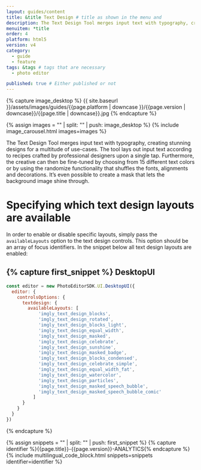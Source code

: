 ```yaml
---
layout: guides/content
title: &title Text Design # title as shown in the menu and
description: The Text Design Tool merges input text with typography, creating stunning designs for a multitude of use-cases.
menuitem: *title
order: 4
platform: html5
version: v4
category:
  - guide
  - feature
tags: &tags # tags that are necessary
  - photo editor

published: true # Either published or not
---
```

<!-- ![{{page.title}} tool]({{ site.baseurl }}/assets/images/guides/{{page.platform | downcase }}/{{page.version | downcase}}/{{page.title | downcase}}.jpg){: .center-image style="padding: 20px; max-height: 400px;"} -->

{% capture image_desktop %}
{{ site.baseurl }}/assets/images/guides/{{page.platform | downcase }}/{{page.version | downcase}}/{{page.title | downcase}}.jpg
{% endcapture %}

{% assign images = "" | split: "" | push: image_desktop %}
{% include image_carousel.html images=images %}

The Text Design Tool merges input text with typography, creating stunning designs for a multitude of use-cases. The tool lays out input text according to recipes crafted by professional designers upon a single tap. Furthermore, the creative can then be fine-tuned by choosing from 15 different text colors or by using the randomize functionality that shuffles the fonts, alignments and decorations. It’s even possible to create a mask that lets the background image shine through.

# Specifying which text design layouts are available

In order to enable or disable specific layouts, simply pass the `availableLayouts` option to
the text design controls. This option should be an array of focus identifiers. In the snippet below 
all text design layouts are enabled:

{% capture first_snippet %}
DesktopUI
---
```js
const editor = new PhotoEditorSDK.UI.DesktopUI({
  editor: {
    controlsOptions: {
      textdesign: {
        availableLayouts: [
            'imgly_text_design_blocks',
            'imgly_text_design_rotated',
            'imgly_text_design_blocks_light',
            'imgly_text_design_equal_width',
            'imgly_text_design_masked',
            'imgly_text_design_celebrate',
            'imgly_text_design_sunshine',
            'imgly_text_design_masked_badge',
            'imgly_text_design_blocks_condensed',
            'imgly_text_design_celebrate_simple',
            'imgly_text_design_equal_width_fat',
            'imgly_text_design_watercolor',
            'imgly_text_design_particles',
            'imgly_text_design_masked_speech_bubble',
            'imgly_text_design_masked_speech_bubble_comic'
          ]
      }
    }
  }
})
```
{% endcapture %}

{% assign snippets = "" | split: "" | push: first_snippet %}
{% capture identifier %}{{page.title}}-{{page.version}}-ANALYTICS{% endcapture %}
{% include multilingual_code_block.html snippets=snippets identifier=identifier %}
